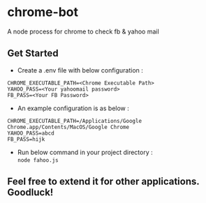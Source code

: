 # chrome-bot
A node process for chrome to check fb &amp; yahoo mail

## Get Started
- Create a .env file with below configuration :  
```
CHROME_EXECUTABLE_PATH=<Chrome Executable Path>
YAHOO_PASS=<Your yahoomail password>
FB_PASS=<Your FB Password>
```
- An example configuration is as below :  
```
CHROME_EXECUTABLE_PATH=/Applications/Google Chrome.app/Contents/MacOS/Google Chrome
YAHOO_PASS=abcd
FB_PASS=hijk
```
- Run below command in your project directory  :  
`node fahoo.js`

## Feel free to extend it for other applications. Goodluck!
